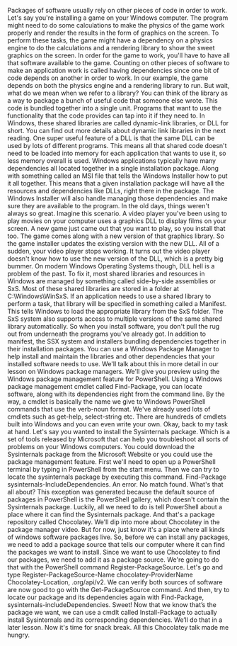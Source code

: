 Packages of software usually rely on
other pieces of code in order to work. Let's say you're installing
a game on your Windows computer. The program might need to do some
calculations to make the physics of the game work properly and render the results in the form
of graphics on the screen. To perform these tasks, the game might have a dependency on a
physics engine to do the calculations and a rendering library to show
the sweet graphics on the screen. In order for the game to work, you'll have to have all that
software available to the game. Counting on other pieces of software to
make an application work is called having dependencies since one bit of code
depends on another in order to work. In our example, the game depends
on both the physics engine and a rendering library to run. But wait, what do we mean
when we refer to a library? You can think of the library as a way
to package a bunch of useful code that someone else wrote. This code is bundled
together into a single unit. Programs that want to use the
functionality that the code provides can tap into it if they need to. In Windows, these shared libraries are called
dynamic-link libraries, or DLL for short. You can find out more details
about dynamic link libraries in the next reading. One super useful feature of a DLL
is that the same DLL can be used by lots of different programs. This means all that shared code doesn't
need to be loaded into memory for each application that wants to use it,
so less memory overall is used. Windows applications typically
have many dependencies all located together in
a single installation package. Along with something called an MSI file
that tells the Windows Installer how to put it all together. This means that a given installation
package will have all the resources and dependencies like DLLs,
right there in the package. The Windows Installer will also handle
managing those dependencies and make sure they are available
to the program. In the old days,
things weren't always so great. Imagine this scenario. A video player you've been using to
play movies on your computer uses a graphics DLL to display
films on your screen. A new game just came out that you
want to play, so you install that too. The game comes along with a new
version of that graphics library. So the game installer updates
the existing version with the new DLL. All of a sudden,
your video player stops working. It turns out the video player doesn't know
how to use the new version of the DLL, which is a pretty big bummer. On modern Windows Operating Systems
though, DLL hell is a problem of the past. To fix it, most shared libraries and
resources in Windows are managed by something called
side-by-side assemblies or SxS. Most of these shared libraries are stored
in a folder at C:\Windows\WinSxS. If an application needs to use
a shared library to perform a task, that library will be specified
in something called a Manifest. This tells Windows to load the appropriate
library from the SxS folder. The SxS system also supports access
to multiple versions of the same shared library automatically. So when you install software, you don't pull the rug out from underneath
the programs you've already got. In addition to manifest,
the SSX system and installers bundling dependencies
together in their installation packages. You can use a Windows Package Manager to
help install and maintain the libraries and other dependencies that your
installed software needs to use. We'll talk about this in more detail in
our lesson on Windows package managers. We'll give you preview using the Windows
package management feature for PowerShell. Using a Windows package management
cmdlet called Find-Package, you can locate software, along with its
dependencies right from the command line. By the way, a cmdlet is basically the name
we give to Windows PowerShell commands that use the verb-noun format. We've already used lots of cmdlets
such as get-help, select-string etc. There are hundreds of cmdlets built into
Windows and you can even write your own. Okay, back to my task at hand. Let's say you wanted to install
the Sysinternals package. Which is a set of tools released by
Microsoft that can help you troubleshoot all sorts of problems on
your Windows computers. You could download the Sysinternals
package from the Microsoft Website or you could use the package
management feature. First we'll need to open up a PowerShell
terminal by typing in PowerShell from the start menu. Then we can try to locate the sysinternals
package by executing this command. Find-Package
sysinternals-IncludeDependencies. An error. No match found. What's that all about? This exception was generated because the
default source of packages in PowerShell is the PowerShell gallery, which doesn't
contain the Sysinternals package. Luckily, all we need to do
is tell PowerShell about a place where it can find
the Sysinternals package. And that's a package
repository called Chocolatey. We'll dip into more about Chocolatey
in the package manager video. But for now, just know it's a place where all kinds
of windows software packages live. So, before we can install any packages,
we need to add a package source that tells our computer where it can find
the packages we want to install. Since we want to use Chocolatey
to find our packages, we need to add it as a package source. We're going to do that with the PowerShell
command Register-PackageSource. Let's go and type Register-PackageSource-Name chocolatey-ProviderName
Chocolatey-Location, .org/api/v2. We can verify both sources of
software are now good to go with the Get-PackageSource command. And then, try to locate our package and its dependencies again with Find-Package, sysinternals-includeDependencies. Sweet! Now that we know that’s
the package we want, we can use a cmdlt called Install-Package
to actually install Sysinternals and its corresponding dependencies. We’ll do that in a later lesson. Now it's time for snack break. All this Chocolatey talk made me hungry.